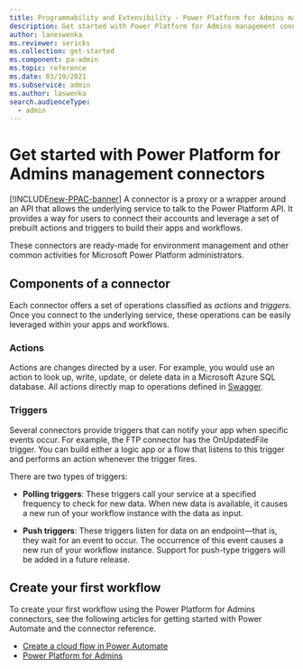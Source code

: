 ```yaml
---
title: Programmability and Extensibility - Power Platform for Admins management connectors - Getting started | Microsoft Docs
description: Get started with Power Platform for Admins management connectors
author: laneswenka
ms.reviewer: sericks
ms.collection: get-started
ms.component: pa-admin
ms.topic: reference
ms.date: 03/19/2021
ms.subservice: admin
ms.author: laswenka
search.audienceType: 
  - admin
---
```


# Get started with Power Platform for Admins management connectors

[!INCLUDE[new-PPAC-banner](~/includes/new-PPAC-banner.md)]
A connector is a proxy or a wrapper around an API that allows the underlying service to talk to the Power Platform API. It provides a way for users to connect their accounts and leverage a set of prebuilt actions and triggers to build their apps and workflows.

These connectors are ready-made for environment management and other common activities for Microsoft Power Platform administrators.  

## Components of a connector
Each connector offers a set of operations classified as *actions* and *triggers*. Once you connect to the underlying service, these operations can be easily leveraged within your apps and workflows.

### Actions
Actions are changes directed by a user. For example, you would use an action to look up, write, update, or delete data in a Microsoft Azure SQL database. All actions directly map to operations defined in [Swagger](/aspnet/core/tutorials/web-api-help-pages-using-swagger?view=aspnetcore-5.0&preserve-view=true).

### Triggers
Several connectors provide triggers that can notify your app when specific events occur. For example, the FTP connector has the OnUpdatedFile trigger. You can build either a logic app or a flow that listens to this trigger and performs an action whenever the trigger fires.

There are two types of triggers:

- **Polling triggers**: These triggers call your service at a specified frequency to check for new data. When new data is available, it causes a new run of your workflow instance with the data as input.

- **Push triggers**: These triggers listen for data on an endpoint—that is, they wait for an event to occur. The occurrence of this event causes a new run of your workflow instance.  Support for push-type triggers will be added in a future release.

## Create your first workflow
To create your first workflow using the Power Platform for Admins connectors, see the following articles for getting started with Power Automate and the connector reference.  

- [Create a cloud flow in Power Automate](/power-automate/get-started-logic-flow)
- [Power Platform for Admins](/connectors/powerplatformforadmins)
